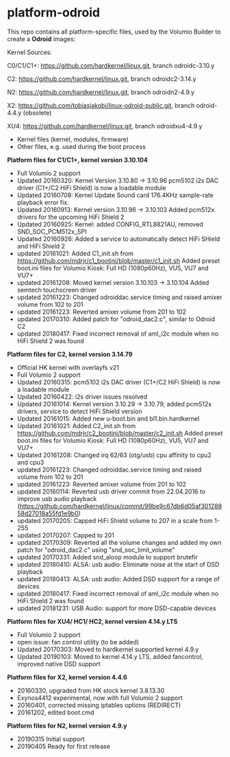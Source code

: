 # platform-odroid

This repo contains all platform-specific files, used by the Volumio Builder to create a **Odroid** images:

Kernel Sources:	

C0/C1/C1+: https://github.com/hardkernel/linux.git, branch odroidc-3.10.y

C2: https://github.com/hardkernel/linux.git, branch odroidc2-3.14.y

N2: https://github.com/hardkernel/linux.git, branch odroidn2-4.9.y

X2: https://github.com/tobiasjakobi/linux-odroid-public.git, branch odroid-4.4.y (obsolete) 

XU4: https://github.com/hardkernel/linux.git, branch odroidxu4-4.9.y
	

- Kernel files (kernel, modules, firmware)
- Other files, e.g. used during the boot process

**Platform files for C1/C1+, kernel version 3.10.104**
- Full Volumio 2 support
- Updated 20160320: Kernel Version 3.10.80 -> 3.10.96
                    pcm5102 i2s DAC driver (C1+/C2 HiFi Shield) is now a loadable module
- Updated 20160708: Kernel Update
		    Sound card 176.4KHz sample-rate playback error fix.
- Updated 20160913: Kernel version 3.10.96 -> 3.10.103 Added pcm512x drivers for the upcoming HiFi Shield 2
- Updated 20160925: Kernel: added CONFIG_RTL8821AU, removed SND_SOC_PCM512x_SPI
- Updated 20160926: Added a service to automatically detect HiFi SHield and HiFi Shield 2
- updated 20161021: Added C1_init.sh from https://github.com/mdrjr/c1_bootini/blob/master/c1_init.sh
		    Added preset boot.ini files for Volumio Kiosk: Full HD (1080p60Hz), VU5, VU7 and VU7+
- updated 20161208: Moved kernel version 3.10.103 -> 3.10.104
		    Added semtech touchscreen driver
- updated 20161223: Changed odroiddac.service timing and raised amixer volume from 102 to 201
- updated 20161223: Reverted amixer volume from 201 to 102
- updated 20170310: Added patch for "odroid_dac2.c", similar to Odroid C2
- updated 20180417: Fixed incorrect removal of aml_i2c module when no HiFi Shield 2 was found  

**Platform files for C2, kernel version 3.14.79**
- Official HK kernel with overlayfs v21
- Full Volumio 2 support
- Updated 20160315: pcm5102 i2s DAC driver (C1+/C2 HiFi Shield) is now a loadable module
- Updated 20160422: i2s driver issues resolved
- Updated 20161014: Kernel version 3.10.29 -> 3.10.79, added pcm512x drivers, service to detect HiFi Shield version
- Updated 20161015: Added new u-boot.bin and bl1.bin.hardkernel
- Updated 20161021: Added C2_init.sh from https://github.com/mdrjr/c2_bootini/blob/master/c2_init.sh
		    Added preset boot.ini files for Volumio Kiosk: Full HD (1080p60Hz), VU5, VU7 and VU7+
- Updated 20161208: Changed irq 62/63 (otg/usb) cpu affinity to cpu2 and cpu3
- updated 20161223: Changed odroiddac.service timing and raised volume from 102 to 201
- updated 20161223: Reverted amixer volume from 201 to 102  
- updated 20160114: Reverted usb driver commit from 22.04.2016 to improve usb audio playback    
  (https://github.com/hardkernel/linux/commit/99be9c67db6d05af30128858d27018a55fd1e9b0)  
- updated 20170205: Capped HiFi Shield volume to 207 in a scale from 1-255
- updated 20170207: Capped to 201 
- updated 20170309: Reverted all the volume changes and added my own patch for "odroid_dac2.c" using "snd_soc_limit_volume"
- updated 20170331: Added snd_aloop module to support brutefir
- updated 20180410: ALSA: usb audio: Eliminate noise at the start of DSD playback
- updated 20180413: ALSA: usb audio: Added DSD support for a range of devices 
- updated 20180417: Fixed incorrect removal of aml_i2c module when no HiFi Shield 2 was found  
- updated 20181231: USB Audio: support for more DSD-capable devices  


**Platform files for XU4/ HC1/ HC2, kernel version 4.14.y LTS**
- Full Volumio 2 support  
- open issue: fan control utility (to be added)
- Updated 20170303: Moved to hardkernel supported kernel 4.9.y
- Updated 20190103: Moved to kernel 4.14.y LTS, added fancontrol, improved native DSD support

**Platform files for X2, kernel version 4.4.6**
- 20160330, upgraded from HK stock kernel 3.8.13.30
- Exynos4412 experimental, now with full Volumio 2 support
- 20160401, corrected missing iptables options (REDIRECT)
- 20161202, edited boot.cmd

**Platform files for N2, kernel version 4.9.y**  
- 20190315 Initial support  
- 20190405 Ready for first release  



